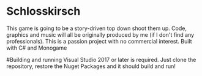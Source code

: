 # Schlosskirsch
This game is going to be a story-driven top down shoot them up. Code, graphics and music will all be originally produced by me (if I don't find any professionals). This is a passion project with no commercial interest. Built with C# and Monogame

#Building and running
Visual Studio 2017 or later is required. Just clone the repository, restore the Nuget Packages and it should build and run! 
